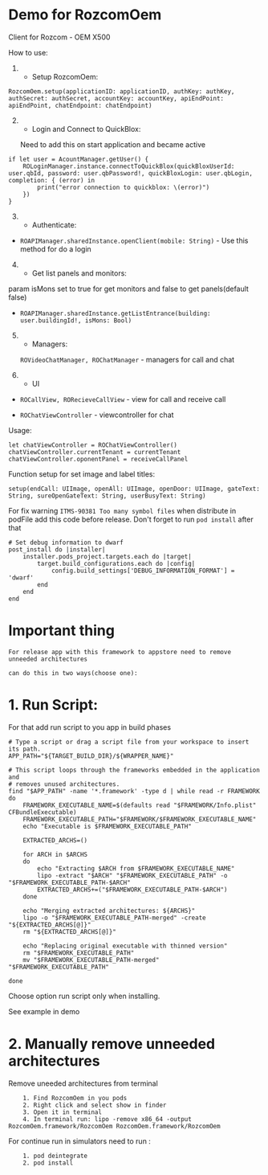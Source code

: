 # Demo for RozcomOem 

Client for  Rozcom - OEM X500

How to use:

1. - Setup RozcomOem:

  ```RozcomOem.setup(applicationID: applicationID, authKey: authKey, authSecret: authSecret, accountKey: accountKey, apiEndPoint: apiEndPoint, chatEndpoint: chatEndpoint)```


2. - Login and Connect to QuickBlox:

    Need to add this on start application and became active

```
if let user = AcountManager.getUser() {
    ROLoginManager.instance.connectToQuickBlox(quickBloxUserId: user.qbId, password: user.qbPassword!, quickBloxLogin: user.qbLogin, completion: { (error) in
        print("error connection to quickblox: \(error)")
    })
}
```

3. - Authenticate:

-  ```ROAPIManager.sharedInstance.openClient(mobile: String)``` - Use this method for do a login 

4. - Get list panels and monitors:

param isMons set to true for get monitors and false to get panels(default false)
- ```ROAPIManager.sharedInstance.getListEntrance(building: user.buildingId!, isMons: Bool)```

5. - Managers:

	```ROVideoChatManager, ROChatManager``` - managers for call and chat

6. - UI

 - ```ROCallView, RORecieveCallView``` - view for call and receive call

 - ```ROChatViewController``` - viewcontroller for chat


 Usage: 
 ```
 let chatViewController = ROChatViewController()
 chatViewController.currentTenant = currentTenant    
 chatViewController.oponentPanel = receiveCallPanel 
 ```
  
Function setup for set image and label titles:
```
setup(endCall: UIImage, openAll: UIImage, openDoor: UIImage, gateText: String, sureOpenGateText: String, userBusyText: String)
```

For fix warning `ITMS-90381 Too many symbol files` when distribute in podFile add this code before release. Don't forget to run `pod install` after that

```
# Set debug information to dwarf
post_install do |installer|
    installer.pods_project.targets.each do |target|
        target.build_configurations.each do |config|
            config.build_settings['DEBUG_INFORMATION_FORMAT'] = 'dwarf'
        end
    end
end
```

# Important thing 

    For release app with this framework to appstore need to remove unneeded architectures

    can do this in two ways(choose one):

# 1.  Run Script:

For that add run script to you app in build phases

```
# Type a script or drag a script file from your workspace to insert its path.
APP_PATH="${TARGET_BUILD_DIR}/${WRAPPER_NAME}"

# This script loops through the frameworks embedded in the application and
# removes unused architectures.
find "$APP_PATH" -name '*.framework' -type d | while read -r FRAMEWORK
do
    FRAMEWORK_EXECUTABLE_NAME=$(defaults read "$FRAMEWORK/Info.plist" CFBundleExecutable)
    FRAMEWORK_EXECUTABLE_PATH="$FRAMEWORK/$FRAMEWORK_EXECUTABLE_NAME"
    echo "Executable is $FRAMEWORK_EXECUTABLE_PATH"

    EXTRACTED_ARCHS=()

    for ARCH in $ARCHS
    do
        echo "Extracting $ARCH from $FRAMEWORK_EXECUTABLE_NAME"
        lipo -extract "$ARCH" "$FRAMEWORK_EXECUTABLE_PATH" -o "$FRAMEWORK_EXECUTABLE_PATH-$ARCH"
        EXTRACTED_ARCHS+=("$FRAMEWORK_EXECUTABLE_PATH-$ARCH")
    done

    echo "Merging extracted architectures: ${ARCHS}"
    lipo -o "$FRAMEWORK_EXECUTABLE_PATH-merged" -create "${EXTRACTED_ARCHS[@]}"
    rm "${EXTRACTED_ARCHS[@]}"

    echo "Replacing original executable with thinned version"
    rm "$FRAMEWORK_EXECUTABLE_PATH"
    mv "$FRAMEWORK_EXECUTABLE_PATH-merged" "$FRAMEWORK_EXECUTABLE_PATH"

done
```
Choose option run script only when installing.

See example in demo

# 2. Manually remove unneeded architectures
   
Remove uneeded architectures from terminal
```
    1. Find RozcomOem in you pods
    2. Right click and select show in finder
    3. Open it in terminal
    4. In terminal run: lipo -remove x86_64 -output RozcomOem.framework/RozcomOem RozcomOem.framework/RozcomOem
```

For continue run in simulators need to run :
```
    1. pod deintegrate
    2. pod install
```
